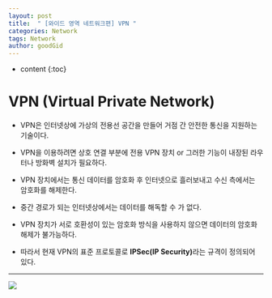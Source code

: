 ```yaml
---
layout: post
title:  " [와이드 영역 네트워크편] VPN "
categories: Network
tags: Network
author: goodGid
---
```

* content
{:toc}


# VPN (Virtual Private Network)

* VPN은 인터넷상에 가상의 전용선 공간을 만들어 거점 간 안전한 통신을 지원하는 기술이다.

* VPN을 이용하려면 상호 연결 부분에 전용 VPN 장치 or 그러한 기능이 내장된 라우터나 방화벽 설치가 필요하다.

* VPN 장치에서는 통신 데이터를 암호화 후 인터넷으로 흘러보내고 수신 측에서는 암호화를 해제한다.

* 중간 경로가 되는 인터넷상에서는 데이터를 해독할 수 가 없다.

* VPN 장치가 서로 호환성이 있는 암호화 방식을 사용하지 않으면 데이터의 암호화 해제가 불가능하다.

* 따라서 현재 VPN의 표준 프로토콜로 <b>IPSec(IP Security)</b>라는 규격이 정의되어 있다.


---


![](/assets/img/network/vpn_1.png)



